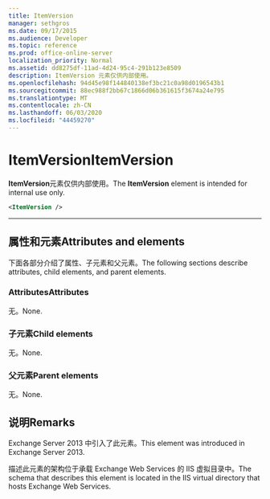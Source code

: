 ```yaml
---
title: ItemVersion
manager: sethgros
ms.date: 09/17/2015
ms.audience: Developer
ms.topic: reference
ms.prod: office-online-server
localization_priority: Normal
ms.assetid: dd8275df-11ad-4d24-95c4-291b123e8509
description: ItemVersion 元素仅供内部使用。
ms.openlocfilehash: 94d45e98f144840138ef3bc21c0a98d0196543b1
ms.sourcegitcommit: 88ec988f2bb67c1866d06b361615f3674a24e795
ms.translationtype: MT
ms.contentlocale: zh-CN
ms.lasthandoff: 06/03/2020
ms.locfileid: "44459270"
---
```

# <a name="itemversion"></a><span data-ttu-id="70093-103">ItemVersion</span><span class="sxs-lookup"><span data-stu-id="70093-103">ItemVersion</span></span>

<span data-ttu-id="70093-104">**ItemVersion**元素仅供内部使用。</span><span class="sxs-lookup"><span data-stu-id="70093-104">The **ItemVersion** element is intended for internal use only.</span></span> 
  
```XML
<ItemVersion />
```

 ****
## <a name="attributes-and-elements"></a><span data-ttu-id="70093-105">属性和元素</span><span class="sxs-lookup"><span data-stu-id="70093-105">Attributes and elements</span></span>

<span data-ttu-id="70093-106">下面各部分介绍了属性、子元素和父元素。</span><span class="sxs-lookup"><span data-stu-id="70093-106">The following sections describe attributes, child elements, and parent elements.</span></span>
  
### <a name="attributes"></a><span data-ttu-id="70093-107">Attributes</span><span class="sxs-lookup"><span data-stu-id="70093-107">Attributes</span></span>

<span data-ttu-id="70093-108">无。</span><span class="sxs-lookup"><span data-stu-id="70093-108">None.</span></span>
  
### <a name="child-elements"></a><span data-ttu-id="70093-109">子元素</span><span class="sxs-lookup"><span data-stu-id="70093-109">Child elements</span></span>

<span data-ttu-id="70093-110">无。</span><span class="sxs-lookup"><span data-stu-id="70093-110">None.</span></span>
  
### <a name="parent-elements"></a><span data-ttu-id="70093-111">父元素</span><span class="sxs-lookup"><span data-stu-id="70093-111">Parent elements</span></span>

<span data-ttu-id="70093-112">无。</span><span class="sxs-lookup"><span data-stu-id="70093-112">None.</span></span>
  
## <a name="remarks"></a><span data-ttu-id="70093-113">说明</span><span class="sxs-lookup"><span data-stu-id="70093-113">Remarks</span></span>

<span data-ttu-id="70093-114">Exchange Server 2013 中引入了此元素。</span><span class="sxs-lookup"><span data-stu-id="70093-114">This element was introduced in Exchange Server 2013.</span></span>
  
<span data-ttu-id="70093-115">描述此元素的架构位于承载 Exchange Web Services 的 IIS 虚拟目录中。</span><span class="sxs-lookup"><span data-stu-id="70093-115">The schema that describes this element is located in the IIS virtual directory that hosts Exchange Web Services.</span></span>
  

